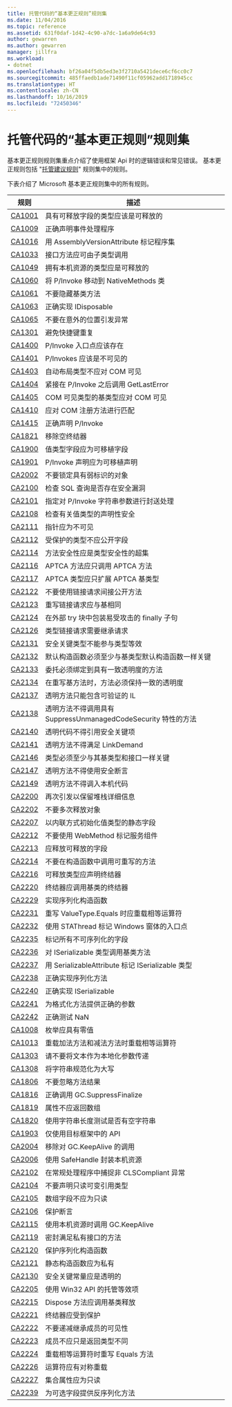 ```yaml
---
title: 托管代码的“基本更正规则”规则集
ms.date: 11/04/2016
ms.topic: reference
ms.assetid: 631f0daf-1d42-4c90-a7dc-1a6a9de64c93
author: gewarren
ms.author: gewarren
manager: jillfra
ms.workload:
- dotnet
ms.openlocfilehash: bf26a04f5db5ed3e3f2710a5421dece6cf6cc0c7
ms.sourcegitcommit: 485ffaedb1ade71490f11cf05962add1718945cc
ms.translationtype: HT
ms.contentlocale: zh-CN
ms.lasthandoff: 10/16/2019
ms.locfileid: "72450346"
---
```

# <a name="basic-correctness-rules-rule-set-for-managed-code"></a>托管代码的“基本更正规则”规则集

基本更正规则规则集重点介绍了使用框架 Api 时的逻辑错误和常见错误。 基本更正规则包括 "[托管建议规则](managed-recommended-rules-rule-set-for-managed-code.md)" 规则集中的规则。

下表介绍了 Microsoft 基本更正规则集中的所有规则。

|规则|描述|
|----------|-----------------|
|[CA1001](../code-quality/ca1001-types-that-own-disposable-fields-should-be-disposable.md)|具有可释放字段的类型应该是可释放的|
|[CA1009](../code-quality/ca1009-declare-event-handlers-correctly.md)|正确声明事件处理程序|
|[CA1016](../code-quality/ca1016-mark-assemblies-with-assemblyversionattribute.md)|用 AssemblyVersionAttribute 标记程序集|
|[CA1033](../code-quality/ca1033-interface-methods-should-be-callable-by-child-types.md)|接口方法应可由子类型调用|
|[CA1049](../code-quality/ca1049-types-that-own-native-resources-should-be-disposable.md)|拥有本机资源的类型应是可释放的|
|[CA1060](../code-quality/ca1060-move-p-invokes-to-nativemethods-class.md)|将 P/Invoke 移动到 NativeMethods 类|
|[CA1061](../code-quality/ca1061-do-not-hide-base-class-methods.md)|不要隐藏基类方法|
|[CA1063](../code-quality/ca1063-implement-idisposable-correctly.md)|正确实现 IDisposable|
|[CA1065](../code-quality/ca1065-do-not-raise-exceptions-in-unexpected-locations.md)|不要在意外的位置引发异常|
|[CA1301](../code-quality/ca1301-avoid-duplicate-accelerators.md)|避免快捷键重复|
|[CA1400](../code-quality/ca1400-p-invoke-entry-points-should-exist.md)|P/Invoke 入口点应该存在|
|[CA1401](../code-quality/ca1401-p-invokes-should-not-be-visible.md)|P/Invokes 应该是不可见的|
|[CA1403](../code-quality/ca1403-auto-layout-types-should-not-be-com-visible.md)|自动布局类型不应对 COM 可见|
|[CA1404](../code-quality/ca1404-call-getlasterror-immediately-after-p-invoke.md)|紧接在 P/Invoke 之后调用 GetLastError|
|[CA1405](../code-quality/ca1405-com-visible-type-base-types-should-be-com-visible.md)|COM 可见类型的基类型应对 COM 可见|
|[CA1410](../code-quality/ca1410-com-registration-methods-should-be-matched.md)|应对 COM 注册方法进行匹配|
|[CA1415](../code-quality/ca1415-declare-p-invokes-correctly.md)|正确声明 P/Invoke|
|[CA1821](../code-quality/ca1821.md)|移除空终结器|
|[CA1900](../code-quality/ca1900.md)|值类型字段应为可移植字段|
|[CA1901](../code-quality/ca1901.md)|P/Invoke 声明应为可移植声明|
|[CA2002](../code-quality/ca2002.md)|不要锁定具有弱标识的对象|
|[CA2100](../code-quality/ca2100.md)|检查 SQL 查询是否存在安全漏洞|
|[CA2101](../code-quality/ca2101.md)|指定对 P/Invoke 字符串参数进行封送处理|
|[CA2108](../code-quality/ca2108.md)|检查有关值类型的声明性安全|
|[CA2111](../code-quality/ca2111.md)|指针应为不可见|
|[CA2112](../code-quality/ca2112.md)|受保护的类型不应公开字段|
|[CA2114](../code-quality/ca2114.md)|方法安全性应是类型安全性的超集|
|[CA2116](../code-quality/ca2116.md)|APTCA 方法应只调用 APTCA 方法|
|[CA2117](../code-quality/ca2117.md)|APTCA 类型应只扩展 APTCA 基类型|
|[CA2122](../code-quality/ca2122.md)|不要使用链接请求间接公开方法|
|[CA2123](../code-quality/ca2123.md)|重写链接请求应与基相同|
|[CA2124](../code-quality/ca2124.md)|在外部 try 块中包装易受攻击的 finally 子句|
|[CA2126](../code-quality/ca2126.md)|类型链接请求需要继承请求|
|[CA2131](../code-quality/ca2131.md)|安全关键类型不能参与类型等效|
|[CA2132](../code-quality/ca2132.md)|默认构造函数必须至少与基类型默认构造函数一样关键|
|[CA2133](../code-quality/ca2133.md)|委托必须绑定到具有一致透明度的方法|
|[CA2134](../code-quality/ca2134.md)|在重写基方法时，方法必须保持一致的透明度|
|[CA2137](../code-quality/ca2137.md)|透明方法只能包含可验证的 IL|
|[CA2138](../code-quality/ca2138.md)|透明方法不得调用具有 SuppressUnmanagedCodeSecurity 特性的方法|
|[CA2140](../code-quality/ca2140.md)|透明代码不得引用安全关键项|
|[CA2141](../code-quality/ca2141.md)|透明方法不得满足 LinkDemand|
|[CA2146](../code-quality/ca2146.md)|类型必须至少与其基类型和接口一样关键|
|[CA2147](../code-quality/ca2147.md)|透明方法不得使用安全断言|
|[CA2149](../code-quality/ca2149.md)|透明方法不得调入本机代码|
|[CA2200](../code-quality/ca2200.md)|再次引发以保留堆栈详细信息|
|[CA2202](../code-quality/ca2202.md)|不要多次释放对象|
|[CA2207](../code-quality/ca2207.md)|以内联方式初始化值类型的静态字段|
|[CA2212](../code-quality/ca2212.md)|不要使用 WebMethod 标记服务组件|
|[CA2213](../code-quality/ca2213.md)|应释放可释放的字段|
|[CA2214](../code-quality/ca2214.md)|不要在构造函数中调用可重写的方法|
|[CA2216](../code-quality/ca2216.md)|可释放类型应声明终结器|
|[CA2220](../code-quality/ca2220.md)|终结器应调用基类的终结器|
|[CA2229](../code-quality/ca2229.md)|实现序列化构造函数|
|[CA2231](../code-quality/ca2231.md)|重写 ValueType.Equals 时应重载相等运算符|
|[CA2232](../code-quality/ca2232.md)|使用 STAThread 标记 Windows 窗体的入口点|
|[CA2235](../code-quality/ca2235.md)|标记所有不可序列化的字段|
|[CA2236](../code-quality/ca2236.md)|对 ISerializable 类型调用基类方法|
|[CA2237](../code-quality/ca2237.md)|用 SerializableAttribute 标记 ISerializable 类型|
|[CA2238](../code-quality/ca2238.md)|正确实现序列化方法|
|[CA2240](../code-quality/ca2240.md)|正确实现 ISerializable|
|[CA2241](../code-quality/ca2241.md)|为格式化方法提供正确的参数|
|[CA2242](../code-quality/ca2242.md)|正确测试 NaN|
|[CA1008](../code-quality/ca1008-enums-should-have-zero-value.md)|枚举应具有零值|
|[CA1013](../code-quality/ca1013-overload-operator-equals-on-overloading-add-and-subtract.md)|重载加法方法和减法方法时重载相等运算符|
|[CA1303](../code-quality/ca1303-do-not-pass-literals-as-localized-parameters.md)|请不要将文本作为本地化参数传递|
|[CA1308](../code-quality/ca1308-normalize-strings-to-uppercase.md)|将字符串规范化为大写|
|[CA1806](../code-quality/ca1806.md)|不要忽略方法结果|
|[CA1816](../code-quality/ca1816.md)|正确调用 GC.SuppressFinalize|
|[CA1819](../code-quality/ca1819.md)|属性不应返回数组|
|[CA1820](../code-quality/ca1820.md)|使用字符串长度测试是否有空字符串|
|[CA1903](../code-quality/ca1903.md)|仅使用目标框架中的 API|
|[CA2004](../code-quality/ca2004.md)|移除对 GC.KeepAlive 的调用|
|[CA2006](../code-quality/ca2006.md)|使用 SafeHandle 封装本机资源|
|[CA2102](../code-quality/ca2102.md)|在常规处理程序中捕捉非 CLSCompliant 异常|
|[CA2104](../code-quality/ca2104.md)|不要声明只读可变引用类型|
|[CA2105](../code-quality/ca2105.md)|数组字段不应为只读|
|[CA2106](../code-quality/ca2106.md)|保护断言|
|[CA2115](../code-quality/ca2115.md)|使用本机资源时调用 GC.KeepAlive|
|[CA2119](../code-quality/ca2119.md)|密封满足私有接口的方法|
|[CA2120](../code-quality/ca2120.md)|保护序列化构造函数|
|[CA2121](../code-quality/ca2121.md)|静态构造函数应为私有|
|[CA2130](../code-quality/ca2130.md)|安全关键常量应是透明的|
|[CA2205](../code-quality/ca2205.md)|使用 Win32 API 的托管等效项|
|[CA2215](../code-quality/ca2215.md)|Dispose 方法应调用基类释放|
|[CA2221](../code-quality/ca2221.md)|终结器应受到保护|
|[CA2222](../code-quality/ca2222.md)|不要递减继承成员的可见性|
|[CA2223](../code-quality/ca2223.md)|成员不应只是返回类型不同|
|[CA2224](../code-quality/ca2224.md)|重载相等运算符时重写 Equals 方法|
|[CA2226](../code-quality/ca2226.md)|运算符应有对称重载|
|[CA2227](../code-quality/ca2227.md)|集合属性应为只读|
|[CA2239](../code-quality/ca2239.md)|为可选字段提供反序列化方法|

